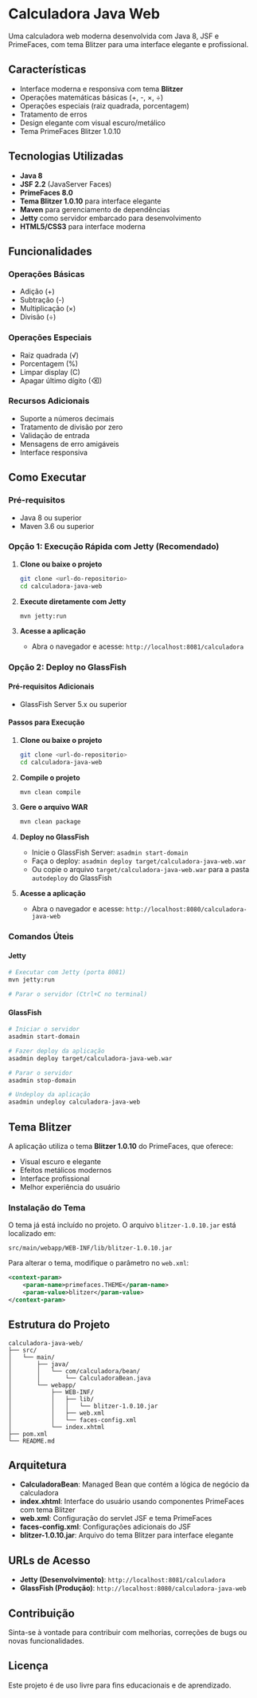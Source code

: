 # Calculadora Java Web

Uma calculadora web moderna desenvolvida com Java 8, JSF e PrimeFaces, com tema Blitzer para uma interface elegante e profissional.

## Características

- Interface moderna e responsiva com tema **Blitzer**
- Operações matemáticas básicas (+, -, ×, ÷)
- Operações especiais (raiz quadrada, porcentagem)
- Tratamento de erros
- Design elegante com visual escuro/metálico
- Tema PrimeFaces Blitzer 1.0.10

## Tecnologias Utilizadas

- **Java 8**
- **JSF 2.2** (JavaServer Faces)
- **PrimeFaces 8.0**
- **Tema Blitzer 1.0.10** para interface elegante
- **Maven** para gerenciamento de dependências
- **Jetty** como servidor embarcado para desenvolvimento
- **HTML5/CSS3** para interface moderna

## Funcionalidades

### Operações Básicas
- Adição (+)
- Subtração (-)
- Multiplicação (×)
- Divisão (÷)

### Operações Especiais
- Raiz quadrada (√)
- Porcentagem (%)
- Limpar display (C)
- Apagar último dígito (⌫)

### Recursos Adicionais
- Suporte a números decimais
- Tratamento de divisão por zero
- Validação de entrada
- Mensagens de erro amigáveis
- Interface responsiva

## Como Executar

### Pré-requisitos
- Java 8 ou superior
- Maven 3.6 ou superior

### Opção 1: Execução Rápida com Jetty (Recomendado)

1. **Clone ou baixe o projeto**
   ```bash
   git clone <url-do-repositorio>
   cd calculadora-java-web
   ```

2. **Execute diretamente com Jetty**
   ```bash
   mvn jetty:run
   ```

3. **Acesse a aplicação**
   - Abra o navegador e acesse: `http://localhost:8081/calculadora`

### Opção 2: Deploy no GlassFish

#### Pré-requisitos Adicionais
- GlassFish Server 5.x ou superior

#### Passos para Execução

1. **Clone ou baixe o projeto**
   ```bash
   git clone <url-do-repositorio>
   cd calculadora-java-web
   ```

2. **Compile o projeto**
   ```bash
   mvn clean compile
   ```

3. **Gere o arquivo WAR**
   ```bash
   mvn clean package
   ```

4. **Deploy no GlassFish**
   - Inicie o GlassFish Server: `asadmin start-domain`
   - Faça o deploy: `asadmin deploy target/calculadora-java-web.war`
   - Ou copie o arquivo `target/calculadora-java-web.war` para a pasta `autodeploy` do GlassFish

5. **Acesse a aplicação**
   - Abra o navegador e acesse: `http://localhost:8080/calculadora-java-web`

### Comandos Úteis

#### Jetty
```bash
# Executar com Jetty (porta 8081)
mvn jetty:run

# Parar o servidor (Ctrl+C no terminal)
```

#### GlassFish
```bash
# Iniciar o servidor
asadmin start-domain

# Fazer deploy da aplicação
asadmin deploy target/calculadora-java-web.war

# Parar o servidor
asadmin stop-domain

# Undeploy da aplicação
asadmin undeploy calculadora-java-web
```

## Tema Blitzer

A aplicação utiliza o tema **Blitzer 1.0.10** do PrimeFaces, que oferece:

- Visual escuro e elegante
- Efeitos metálicos modernos
- Interface profissional
- Melhor experiência do usuário

### Instalação do Tema

O tema já está incluído no projeto. O arquivo `blitzer-1.0.10.jar` está localizado em:
```
src/main/webapp/WEB-INF/lib/blitzer-1.0.10.jar
```

Para alterar o tema, modifique o parâmetro no `web.xml`:
```xml
<context-param>
    <param-name>primefaces.THEME</param-name>
    <param-value>blitzer</param-value>
</context-param>
```

## Estrutura do Projeto

```
calculadora-java-web/
├── src/
│   └── main/
│       ├── java/
│       │   └── com/calculadora/bean/
│       │       └── CalculadoraBean.java
│       └── webapp/
│           ├── WEB-INF/
│           │   ├── lib/
│           │   │   └── blitzer-1.0.10.jar
│           │   ├── web.xml
│           │   └── faces-config.xml
│           └── index.xhtml
├── pom.xml
└── README.md
```

## Arquitetura

- **CalculadoraBean**: Managed Bean que contém a lógica de negócio da calculadora
- **index.xhtml**: Interface do usuário usando componentes PrimeFaces com tema Blitzer
- **web.xml**: Configuração do servlet JSF e tema PrimeFaces
- **faces-config.xml**: Configurações adicionais do JSF
- **blitzer-1.0.10.jar**: Arquivo do tema Blitzer para interface elegante

## URLs de Acesso

- **Jetty (Desenvolvimento)**: `http://localhost:8081/calculadora`
- **GlassFish (Produção)**: `http://localhost:8080/calculadora-java-web`

## Contribuição

Sinta-se à vontade para contribuir com melhorias, correções de bugs ou novas funcionalidades.

## Licença

Este projeto é de uso livre para fins educacionais e de aprendizado.